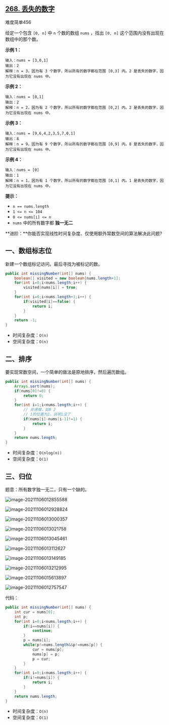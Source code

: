 ## [268. 丢失的数字](https://leetcode-cn.com/problems/missing-number/)

难度简单456

给定一个包含 `[0, n]` 中 `n` 个数的数组 `nums` ，找出 `[0, n]` 这个范围内没有出现在数组中的那个数。

**示例 1：**

```
输入：nums = [3,0,1]
输出：2
解释：n = 3，因为有 3 个数字，所以所有的数字都在范围 [0,3] 内。2 是丢失的数字，因为它没有出现在 nums 中。
```

**示例 2：**

```
输入：nums = [0,1]
输出：2
解释：n = 2，因为有 2 个数字，所以所有的数字都在范围 [0,2] 内。2 是丢失的数字，因为它没有出现在 nums 中。
```

**示例 3：**

```
输入：nums = [9,6,4,2,3,5,7,0,1]
输出：8
解释：n = 9，因为有 9 个数字，所以所有的数字都在范围 [0,9] 内。8 是丢失的数字，因为它没有出现在 nums 中。
```

**示例 4：**

```
输入：nums = [0]
输出：1
解释：n = 1，因为有 1 个数字，所以所有的数字都在范围 [0,1] 内。1 是丢失的数字，因为它没有出现在 nums 中。
```

 

**提示：**

- `n == nums.length`
- `1 <= n <= 104`
- `0 <= nums[i] <= n`
- `nums` 中的所有数字都 **独一无二**

 

**进阶：**你能否实现线性时间复杂度、仅使用额外常数空间的算法解决此问题?

## 一、数组标志位

新建一个数组标记访问。最后寻找为被标记的数。

```java
public int missingNumber(int[] nums) {
    boolean[] visited = new boolean[nums.length+1];
    for(int i=0;i<nums.length;i++) {
        visited[nums[i]] = true;
    }
    for(int i=0;i<nums.length+1;i++) {
        if(visited[i]==false) {
            return i;
        }
    }
    return -1;
}
```

- 时间复杂度：`O(n)`
- 空间复杂度：`O(n)`

## 二、排序

要实现常数空间，一个简单的做法是原地排序，然后遍历数组。

```java
public int missingNumber(int[] nums) {
    Arrays.sort(nums);
    if(nums[0]!=0) {
        return 0;
    }
    for(int i=1;i<nums.length;i++) {
        // 非递增，如0 2
        // 1的位置为2，说明1没了
        if(nums[i]-nums[i-1]!=1) {
            return i;
        }
    }
    return nums.length;
}
```

- 时间复杂度：`O(nlog(n))`
- 空间复杂度：`O(1)`

## 三、归位

题意：所有数字独一无二，只有一个缺的。

![image-20211106012855588](https://gitee.com/hqinglau/img/raw/master/img/20211106012855.png)

![image-20211106012928824](https://gitee.com/hqinglau/img/raw/master/img/20211106012928.png)

![image-20211106013000357](https://gitee.com/hqinglau/img/raw/master/img/20211106013000.png)

![image-20211106013021758](https://gitee.com/hqinglau/img/raw/master/img/20211106013021.png)

![image-20211106013045461](https://gitee.com/hqinglau/img/raw/master/img/20211106013045.png)

![image-20211106013112627](https://gitee.com/hqinglau/img/raw/master/img/20211106013112.png)

![image-20211106013149185](https://gitee.com/hqinglau/img/raw/master/img/20211106013149.png)

![image-20211106013212995](https://gitee.com/hqinglau/img/raw/master/img/20211106013213.png)

![image-20211106015613897](https://gitee.com/hqinglau/img/raw/master/img/20211106015613.png)

![image-20211106012757547](https://gitee.com/hqinglau/img/raw/master/img/20211106012757.png)

代码：

```java
public int missingNumber(int[] nums) {
    int cur = nums[0];
    int p;
    for(int i=0;i<nums.length;i++) {
        if(i==nums[i]) {
            continue;
        }
        p = nums[i];
        while(p!=nums.length&&p!=nums[p]) {
            cur = nums[p];
            nums[p] = p;
            p = cur;
        }
    }
    for(int i=0;i<nums.length;i++) {
        if(i!=nums[i]) {
            return i;
        }
    }
    return nums.length;
}
```

- 时间复杂度：`O(n)`
- 空间复杂度：`O(1)`






